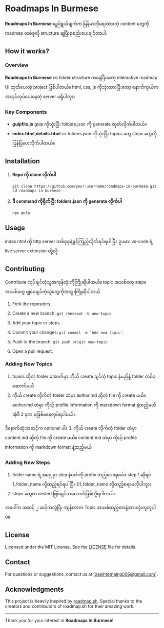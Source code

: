 # Roadmaps In Burmese

**Roadmaps In Burmese** ရည်ရွယ်ချက်က  မြန်မာလိုရေးထားတဲ့ content တွေကို roadmap တစ်ခုလို structure ချပြီးစုစည်းပေးချင်တာပါ.

## How it works?

### Overview
**Roadmaps In Burmese** က folder structure  ကနေပြီးတော့ interactive roadmap UI ထုတ်ပေးတဲ့  project  ဖြစ်ပါတယ်။ html, css, js ကိုသုံးထားပြီးတော့ နောက်ကွယ်က အလုပ်လုပ်ပေးနေတဲ့ server  မရှိပါဘူး။ 

### Key Components
- **gulpfile.js** gulp  ကိုသုံးပြီး folders.json ကို generate ထုတ်လိုက်ပါတယ်။ 
- **index.html**,**details.html** က folders.json  ကိုသုံးပြီး topics တွေ steps တွေကိုပြန်ပြပေးလိုက်ပါတယ်။

## Installation

1. **Repo ကို clone လိုက်ပါ**

   ```
   git clone https://github.com/your-username/roadmaps-in-burmese.git
   cd roadmaps-in-burmese
   ```

2. **ဒီ command ကိုရိုက်ပြီး folders.json ကို generate လိုက်ပါ**

   ```
   npx gulp
   ```

## Usage

index.html ကို http server တစ်ခုခုနဲ့ဖွင့်ကြည့်လိုက်ရင်ရပါပြီ။ ဥပမာ: vs-code ရဲ့ live server extension တို့လို

## Contributing

Contribute  လုပ်ချင်တဲ့သူအကုန်လုံးကိုကြိုဆိုပါတယ်။ topic အသစ်တွေ steps အသစ်တွေ မျှ၀ေချင်တဲ့သူတွေကိုအထူးကြိုဆိုပါတယ်

1. Fork the repository.

2. Create a new branch: `git checkout -b new-topic`.
3. Add your topic or steps.
4. Commit your changes: `git commit -m 'Add new topic'`.
5. Push to the branch: `git push origin new-topic`.
6. Open a pull request.

### Adding New Topics
1. topics ဆိုတဲ့ folder အောက်မှာ ကိုယ် create ချင်တဲ့ topic နံမည်နဲ့ folder တစ်ခုဆောက်မယ်
2. ကိုယ် create လိုက်တဲ့ folder ထဲမှာ author.md ဆိုတဲ့ file ကို create မယ်။  author.md ထဲမှာ  ကိုယ့် profile information ကို markdown format နဲ့ထည့်မယ်
အဲ့ဒီ 2 ခုက မဖြစ်မနေလုပ်ရပါမယ်။ 

ဒီနောက်ဆုံးအဆင့်က optional ပါ။
3. ကိုယ် create လိုက်တဲ့ folder ထဲမှာ content.md ဆိုတဲ့ file ကို create မယ်။ content.md ထဲမှာ ကိုယ့် profile information ကို markdown format နဲ့ထည့်မယ်

### Adding New Steps
1. folder name ရဲ့အရှေ့မှာ step နံပတ်ကို prefix ထည့်ပေးရမယ်။ step 1 ဆိုရင် 1_folder_name လို့ထည့်ရင်ရပါပြီ။ 01_folder_name လို့ထည့်စရာမလိုပါဘူး။ 
2. steps တွေက nested ဖြစ်ချင်သလောက်ဖြစ်လို့ရပါတယ်။ 

အပေါ်က အဆင့် ၂ ဆင့်ကလွဲပြီး ကျန်တာက Topic အသစ်ထည့်တာနဲ့အားလုံးတူတူပါပဲ။ 

## License

Licensed under the MIT License. See the [LICENSE](LICENSE) file for details.

## Contact

For questions or suggestions, contact us at [zawhtetnaing006@gmail.com].

## Acknowledgments
This project is heavily inspired by [roadmap.sh](https://roadmap.sh/). Special thanks to the creators and contributors of roadmap.sh for their amazing work.

---

Thank you for your interest in **Roadmaps In Burmese**!